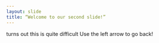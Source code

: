 ```yaml
---
layout: slide
title: “Welcome to our second slide!”
---
```

turns out this is quite difficult
Use the left arrow to go back!

